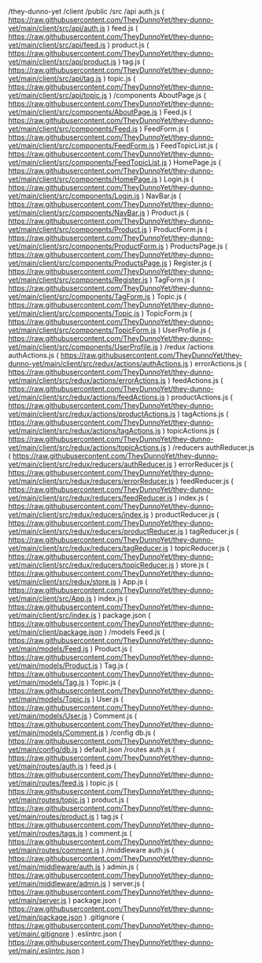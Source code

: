 /they-dunno-yet
    /client
        /public
        /src
            /api
                auth.js ( https://raw.githubusercontent.com/TheyDunnoYet/they-dunno-yet/main/client/src/api/auth.js )
                feed.js ( https://raw.githubusercontent.com/TheyDunnoYet/they-dunno-yet/main/client/src/api/feed.js )
                product.js ( https://raw.githubusercontent.com/TheyDunnoYet/they-dunno-yet/main/client/src/api/product.js )
                tag.js ( https://raw.githubusercontent.com/TheyDunnoYet/they-dunno-yet/main/client/src/api/tag.js )
                topic.js ( https://raw.githubusercontent.com/TheyDunnoYet/they-dunno-yet/main/client/src/api/topic.js )
            /components
                AboutPage.js ( https://raw.githubusercontent.com/TheyDunnoYet/they-dunno-yet/main/client/src/components/AboutPage.js )
                Feed.js ( https://raw.githubusercontent.com/TheyDunnoYet/they-dunno-yet/main/client/src/components/Feed.js )
                FeedForm.js ( https://raw.githubusercontent.com/TheyDunnoYet/they-dunno-yet/main/client/src/components/FeedForm.js )
                FeedTopicList.js ( https://raw.githubusercontent.com/TheyDunnoYet/they-dunno-yet/main/client/src/components/FeedTopicList.js )
                HomePage.js ( https://raw.githubusercontent.com/TheyDunnoYet/they-dunno-yet/main/client/src/components/HomePage.js )
                Login.js ( https://raw.githubusercontent.com/TheyDunnoYet/they-dunno-yet/main/client/src/components/Login.js )
                NavBar.js ( https://raw.githubusercontent.com/TheyDunnoYet/they-dunno-yet/main/client/src/components/NavBar.js )
                Product.js ( https://raw.githubusercontent.com/TheyDunnoYet/they-dunno-yet/main/client/src/components/Product.js )
                ProductForm.js ( https://raw.githubusercontent.com/TheyDunnoYet/they-dunno-yet/main/client/src/components/ProductForm.js )
                ProductsPage.js ( https://raw.githubusercontent.com/TheyDunnoYet/they-dunno-yet/main/client/src/components/ProductsPage.js )
                Register.js ( https://raw.githubusercontent.com/TheyDunnoYet/they-dunno-yet/main/client/src/components/Register.js )
                TagForm.js ( https://raw.githubusercontent.com/TheyDunnoYet/they-dunno-yet/main/client/src/components/TagForm.js )
                Topic.js ( https://raw.githubusercontent.com/TheyDunnoYet/they-dunno-yet/main/client/src/components/Topic.js )
                TopicForm.js ( https://raw.githubusercontent.com/TheyDunnoYet/they-dunno-yet/main/client/src/components/TopicForm.js )
                UserProfile.js ( https://raw.githubusercontent.com/TheyDunnoYet/they-dunno-yet/main/client/src/components/UserProfile.js )
            /redux
                /actions
                    authActions.js ( https://raw.githubusercontent.com/TheyDunnoYet/they-dunno-yet/main/client/src/redux/actions/authActions.js )
                    errorActions.js ( https://raw.githubusercontent.com/TheyDunnoYet/they-dunno-yet/main/client/src/redux/actions/errorActions.js )
                    feedActions.js ( https://raw.githubusercontent.com/TheyDunnoYet/they-dunno-yet/main/client/src/redux/actions/feedActions.js )
                    productActions.js ( https://raw.githubusercontent.com/TheyDunnoYet/they-dunno-yet/main/client/src/redux/actions/productActions.js )
                    tagActions.js ( https://raw.githubusercontent.com/TheyDunnoYet/they-dunno-yet/main/client/src/redux/actions/tagActions.js )
                    topicActions.js ( https://raw.githubusercontent.com/TheyDunnoYet/they-dunno-yet/main/client/src/redux/actions/topicActions.js )
                /reducers
                    authReducer.js ( https://raw.githubusercontent.com/TheyDunnoYet/they-dunno-yet/main/client/src/redux/reducers/authReducer.js )
                    errorReducer.js ( https://raw.githubusercontent.com/TheyDunnoYet/they-dunno-yet/main/client/src/redux/reducers/errorReducer.js )
                    feedReducer.js ( https://raw.githubusercontent.com/TheyDunnoYet/they-dunno-yet/main/client/src/redux/reducers/feedReducer.js )
                    index.js ( https://raw.githubusercontent.com/TheyDunnoYet/they-dunno-yet/main/client/src/redux/reducers/index.js )
                    productReducer.js ( https://raw.githubusercontent.com/TheyDunnoYet/they-dunno-yet/main/client/src/redux/reducers/productReducer.js )
                    tagReducer.js ( https://raw.githubusercontent.com/TheyDunnoYet/they-dunno-yet/main/client/src/redux/reducers/tagReducer.js )
                    topicReducer.js ( https://raw.githubusercontent.com/TheyDunnoYet/they-dunno-yet/main/client/src/redux/reducers/topicReducer.js )
                store.js ( https://raw.githubusercontent.com/TheyDunnoYet/they-dunno-yet/main/client/src/redux/store.js )
            App.js ( https://raw.githubusercontent.com/TheyDunnoYet/they-dunno-yet/main/client/src/App.js )
            index.js ( https://raw.githubusercontent.com/TheyDunnoYet/they-dunno-yet/main/client/src/index.js )
        package.json ( https://raw.githubusercontent.com/TheyDunnoYet/they-dunno-yet/main/client/package.json )
    /models
        Feed.js ( https://raw.githubusercontent.com/TheyDunnoYet/they-dunno-yet/main/models/Feed.js )
        Product.js ( https://raw.githubusercontent.com/TheyDunnoYet/they-dunno-yet/main/models/Product.js )
        Tag.js ( https://raw.githubusercontent.com/TheyDunnoYet/they-dunno-yet/main/models/Tag.js )
        Topic.js ( https://raw.githubusercontent.com/TheyDunnoYet/they-dunno-yet/main/models/Topic.js )
        User.js ( https://raw.githubusercontent.com/TheyDunnoYet/they-dunno-yet/main/models/User.js )
        Comment.js ( https://raw.githubusercontent.com/TheyDunnoYet/they-dunno-yet/main/models/Comment.js )
    /config
        db.js ( https://raw.githubusercontent.com/TheyDunnoYet/they-dunno-yet/main/config/db.js )
        default.json
    /routes
        auth.js ( https://raw.githubusercontent.com/TheyDunnoYet/they-dunno-yet/main/routes/auth.js )
        feed.js ( https://raw.githubusercontent.com/TheyDunnoYet/they-dunno-yet/main/routes/feed.js )
        topic.js ( https://raw.githubusercontent.com/TheyDunnoYet/they-dunno-yet/main/routes/topic.js )
        product.js ( https://raw.githubusercontent.com/TheyDunnoYet/they-dunno-yet/main/routes/product.js )
        tag.js ( https://raw.githubusercontent.com/TheyDunnoYet/they-dunno-yet/main/routes/tags.js )
        comment.js ( https://raw.githubusercontent.com/TheyDunnoYet/they-dunno-yet/main/routes/comment.js )
    /middleware
        auth.js ( https://raw.githubusercontent.com/TheyDunnoYet/they-dunno-yet/main/middleware/auth.js )
        admin.js ( https://raw.githubusercontent.com/TheyDunnoYet/they-dunno-yet/main/middleware/admin.js )
    server.js ( https://raw.githubusercontent.com/TheyDunnoYet/they-dunno-yet/main/server.js )
    package.json ( https://raw.githubusercontent.com/TheyDunnoYet/they-dunno-yet/main/package.json )
    .gitignore ( https://raw.githubusercontent.com/TheyDunnoYet/they-dunno-yet/main/.gitignore )
    .eslintrc.json ( https://raw.githubusercontent.com/TheyDunnoYet/they-dunno-yet/main/.eslintrc.json )
